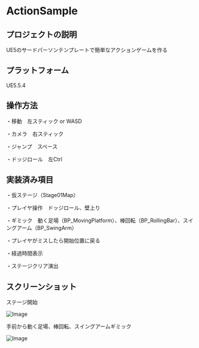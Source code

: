# ActionSample

## プロジェクトの説明

UE5のサードパーソンテンプレートで簡単なアクションゲームを作る

## プラットフォーム

UE5.5.4

## 操作方法

・移動　左スティック or WASD  

・カメラ　右スティック

・ジャンプ　スペース

・ドッジロール　左Ctrl

## 実装済み項目

・仮ステージ（Stage01Map）

・プレイヤ操作　ドッジロール、壁上り

・ギミック　動く足場（BP_MovingPlatform）、棒回転（BP_RollingBar）、スイングアーム（BP_SwingArm）

・プレイヤがミスしたら開始位置に戻る

・経過時間表示

・ステージクリア演出

## スクリーンショット

ステージ開始

![Image](https://github.com/user-attachments/assets/0637fd73-fb03-4f0e-908a-6b3c3e10bd2b)


手前から動く足場、棒回転、スイングアームギミック

![Image](https://github.com/user-attachments/assets/54cfb54d-49a9-4b42-8ed1-2eb867254461)

